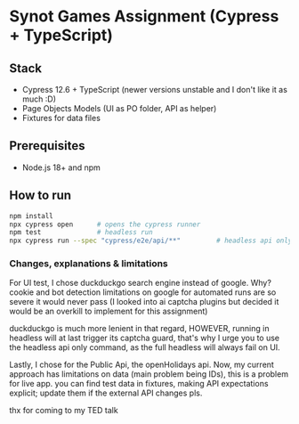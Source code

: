 # Synot Games Assignment (Cypress + TypeScript)

## Stack
- Cypress 12.6 + TypeScript (newer versions unstable and I don't like it as much :D)
- Page Objects Models  (UI as PO folder, API as helper)
- Fixtures for data files

## Prerequisites
- Node.js 18+ and npm

## How to run
````bash
npm install
npx cypress open      # opens the cypress runner
npm test              # headless run
npx cypress run --spec "cypress/e2e/api/**"         # headless api only! RUN THIS
```` 
### Changes, explanations & limitations

For UI test, I chose duckduckgo search engine instead of google. Why? cookie and bot detection limitations on google for automated runs are so severe it would never pass (I looked into ai captcha plugins but decided it would be an overkill to implement for this assignment)

duckduckgo is much more lenient in that regard, HOWEVER, running in headless will at last trigger its captcha guard, that's why I urge you to use the headless api only command, as the full headless will always fail on UI.

Lastly, I chose for the Public Api, the openHolidays api. Now, my current approach has limitations on data (main problem being IDs), this is a problem for live app. you can find test data in fixtures, making API expectations explicit; update them if the external API changes pls.

thx for coming to my TED talk
